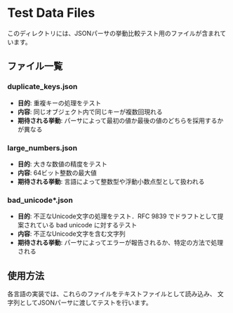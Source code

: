 # Test Data Files

このディレクトリには、JSONパーサの挙動比較テスト用のファイルが含まれています。

## ファイル一覧

### duplicate_keys.json
- **目的**: 重複キーの処理をテスト
- **内容**: 同じオブジェクト内で同じキーが複数回現れる
- **期待される挙動**: パーサによって最初の値か最後の値のどちらを採用するかが異なる

### large_numbers.json
- **目的**: 大きな数値の精度をテスト
- **内容**: 64ビット整数の最大値
- **期待される挙動**: 言語によって整数型や浮動小数点型として扱われる

### bad_unicode*.json
- **目的**: 不正なUnicode文字の処理をテスト．RFC 9839 でドラフトとして提案されている bad unicode に対するテスト
- **内容**: 不正なUnicode文字を含む文字列
- **期待される挙動**: パーサによってエラーが報告されるか、特定の方法で処理される

## 使用方法

各言語の実装では、これらのファイルをテキストファイルとして読み込み、
文字列としてJSONパーサに渡してテストを行います。

